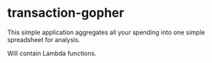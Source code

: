 # transaction-gopher
This simple application aggregates all your spending into one simple spreadsheet for analysis.

Will contain Lambda functions.
